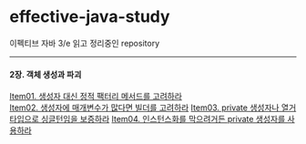 # effective-java-study
이펙티브 자바 3/e 읽고 정리중인 repository

---


#### 2장. 객체 생성과 파괴
   [Item01. 생성자 대신 정적 팩터리 메서드를 고려하라](https://github.com/JaedooKim/effective-java-study/blob/main/contents/Item01.md)  
   [Item02. 생성자에 매개변수가 많다면 빌더를 고려하라](https://github.com/JaedooKim/effective-java-study/blob/main/contents/Item02.md)
   [Item03. private 생성자나 열거 타입으로 싱글턴임을 보증하라](https://github.com/JaedooKim/effective-java-study/blob/main/contents/Item03.md)
   [Item04. 인스턴스화를 막으려거든 private 생성자를 사용하라](https://github.com/JaedooKim/effective-java-study/blob/main/contents/Item04.md)